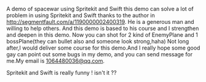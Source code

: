A demo of spacewar using Spritekit and Swift 
this demo can solve a lot of problem in using Spritekit and Swift
thanks to the author in http://segmentfault.com/a/1190000002400319.
He is a generous man and  willing to help others.
And this demo is based to his course and I strengthen and deepen in this demo.
Now you can shot for 2 kind of EnemyPlane and 1 bossPlane(they can bullet also and someone look strong,haha)
Not long after,I would deliver some course for this demo.And I really hope some good gay can point out some bugs in my demo,
and you can send message for me.My email is 1064480036@qq.com.

Spritekit and Swift is really funny ! isn't it ??
